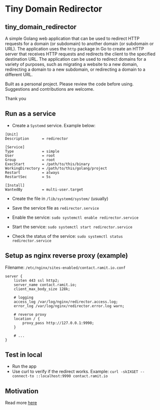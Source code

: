 # Tiny Domain Redirector
## tiny_domain_redirector

A simple Golang web application that can be used to redirect HTTP requests for a domain (or subdomain) to another domain (or subdomain or URL). The application uses the `http` package in Go to create an HTTP server that receives HTTP requests and redirects the client to the specified destination URL. The application can be used to redirect domains for a variety of purposes, such as migrating a website to a new domain, redirecting a domain to a new subdomain, or redirecting a domain to a different URL.

Built as a personal project. Please review the code before using. Suggestions and contributions are welcome.

Thank you

## Run as a service

- Create a `Systemd` service. Example below:

```
[Unit]
Description      = redirector

[Service]
Type             = simple
User             = root
Group            = root
ExecStart        = /path/to/this/binary
WorkingDirectory = /path/to/this/golang/project
Restart          = always
RestartSec       = 5s

[Install]
WantedBy         = multi-user.target
```

- Create the file in `/lib/systemd/system/` (usually)

- Save the service file as `redirector.service`

- Enable the service: `sudo systemctl enable redirector.service`

- Start the service: `sudo systemctl start redirector.service`

- Check the status of the service: `sudo systemctl status redirector.service`

## Setup as nginx reverse proxy (example)

Filename: `/etc/nginx/sites-enabled/contact.ramit.io.conf`

```
server {
    listen 443 ssl http2;
    server_name contact.ramit.io;
    client_max_body_size 128k;

    # logging
    access_log /var/log/nginx/redirector.access.log;
    error_log /var/log/nginx/redirector.error.log warn;

    # reverse proxy
    location / {
        proxy_pass http://127.0.0.1:9990;
    }
    
    # ...
}
```

## Test in local 

- Run the app
- Use curl to verify if the redirect works. Example: `curl -skIXGET --connect-to ::localhost:9990 contact.ramit.io` 

## Motivation

Read more [here](https://ramit-mitra.medium.com/about-tiny-domain-redirector-bb943c72fd7a)